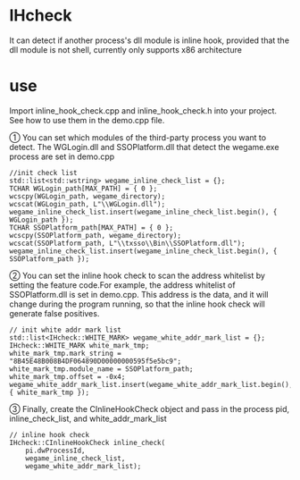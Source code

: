 # IHcheck
It can detect if another process's dll module is inline hook, provided that the dll module is not shell, currently only supports x86 architecture
# use
Import inline_hook_check.cpp and inline_hook_check.h into your project. See how to use them in the demo.cpp file.

① You can set which modules of the third-party process you want to detect. The WGLogin.dll and SSOPlatform.dll that detect the wegame.exe process are set in demo.cpp
```
//init check list
std::list<std::wstring> wegame_inline_check_list = {};
TCHAR WGLogin_path[MAX_PATH] = { 0 };
wcscpy(WGLogin_path, wegame_directory);
wcscat(WGLogin_path, L"\\WGLogin.dll");
wegame_inline_check_list.insert(wegame_inline_check_list.begin(), { WGLogin_path });
TCHAR SSOPlatform_path[MAX_PATH] = { 0 };
wcscpy(SSOPlatform_path, wegame_directory);
wcscat(SSOPlatform_path, L"\\txsso\\Bin\\SSOPlatform.dll");
wegame_inline_check_list.insert(wegame_inline_check_list.begin(), { SSOPlatform_path });
```
② You can set the inline hook check to scan the address whitelist by setting the feature code.For example, the address whitelist of SSOPlatform.dll is set in demo.cpp. This address is the data, and it will change during the program running, so that the inline hook check will generate false positives.

```
// init white addr mark list
std::list<IHcheck::WHITE_MARK> wegame_white_addr_mark_list = {};
IHcheck::WHITE_MARK white_mark_tmp;
white_mark_tmp.mark_string = "8B45E48B008B4DF064890D00000000595f5e5bc9";
white_mark_tmp.module_name = SSOPlatform_path;
white_mark_tmp.offset = -0x4;
wegame_white_addr_mark_list.insert(wegame_white_addr_mark_list.begin(), { white_mark_tmp });
```
③ Finally, create the CInlineHookCheck object and pass in the process pid, inline_check_list, and white_addr_mark_list
```
// inline hook check
IHcheck::CInlineHookCheck inline_check(
    pi.dwProcessId, 
    wegame_inline_check_list, 
    wegame_white_addr_mark_list);
```